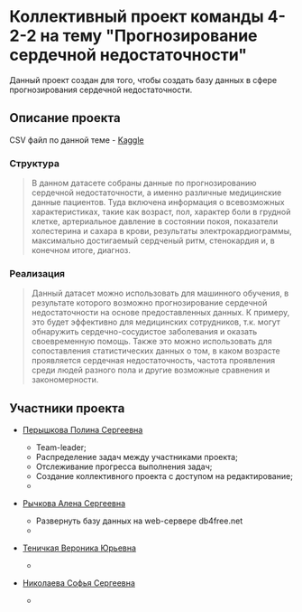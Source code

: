 # Коллективный проект команды 4-2-2 на тему "Прогнозирование сердечной недостаточности"

Данный проект создан для того, чтобы создать базу данных в сфере прогнозирования сердечной недостаточности.

## Описание проекта

CSV файл по данной теме - [Kaggle](https://www.kaggle.com/datasets/fedesoriano/heart-failure-prediction)

### Структура
>В данном датасете собраны данные по прогнозированию сердечной недостаточности, а именно различные медицинские данные пациентов. Туда включена информация о всевозможных характеристиках, такие как возраст, пол, характер боли в грудной клетке,
>артериальное давление в состоянии покоя, показатели холестерина и сахара в крови, результаты электрокардиограммы, максимально достигаемый сердченый ритм, стенокардия и, в конечном итоге, диагноз.

### Реализация
>Данный датасет можно использовать для машинного обучения, в результате которого возможно прогнозирование сердечной недостаточности на основе предоставленных данных. К примеру, это будет эффективно для медицинских сотрудников, т.к.
>могут обнаружить сердечно-сосудистое заболевания и оказать своевременную помощь. Также это можно использовать для сопоставления статистических данных о том, в каком возрасте проявляется сердечная недостаточность, частота проявления
>среди людей разного пола и другие возможные сравнения и закономерности.

## Участники проекта 

* [Перышкова Полина Сергеевна](https://github.com/PeryshkovaP)

    * Team-leader;
    * Распределение задач между участниками проекта;
    * Отслеживание прогресса выполнения задач;
    * Создание коллективного проекта с доступом на редактирование;
    * 
* [Рычкова Алена Сергеевна](https://github.com/aaalenushkaa)
  
    * Развернуть базу данных на web-сервере db4free.net
    * 
* [Теничкая Вероника Юрьевна](https://github.com/tenitskayav)
  
    *
* [Николаева Софья Сергеевна](https://github.com/sofya365)

    * 






